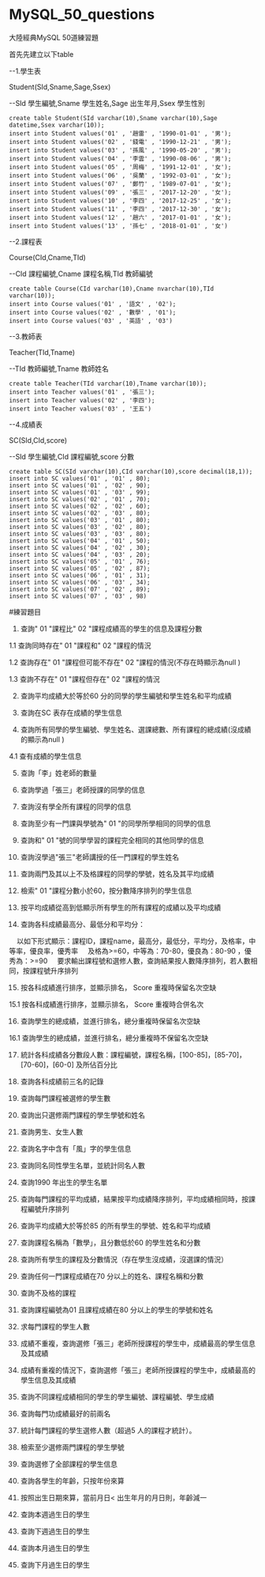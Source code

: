 # MySQL_50_questions
大陸經典MySQL 50道練習題

首先先建立以下table

--1.學生表

Student(SId,Sname,Sage,Ssex)

--SId 學生編號,Sname 學生姓名,Sage 出生年月,Ssex 學生性別
```
create table Student(SId varchar(10),Sname varchar(10),Sage datetime,Ssex varchar(10));
insert into Student values('01' , '趙雷' , '1990-01-01' , '男');
insert into Student values('02' , '錢電' , '1990-12-21' , '男');
insert into Student values('03' , '孫風' , '1990-05-20' , '男');
insert into Student values('04' , '李雲' , '1990-08-06' , '男');
insert into Student values('05' , '周梅' , '1991-12-01' , '女');
insert into Student values('06' , '吳蘭' , '1992-03-01' , '女');
insert into Student values('07' , '鄭竹' , '1989-07-01' , '女');
insert into Student values('09' , '張三' , '2017-12-20' , '女');
insert into Student values('10' , '李四' , '2017-12-25' , '女');
insert into Student values('11' , '李四' , '2017-12-30' , '女');
insert into Student values('12' , '趙六' , '2017-01-01' , '女');
insert into Student values('13' , '孫七' , '2018-01-01' , '女')
```



--2.課程表

Course(CId,Cname,TId)

--CId 課程編號,Cname 課程名稱,TId 教師編號
```
create table Course(CId varchar(10),Cname nvarchar(10),TId varchar(10));
insert into Course values('01' , '語文' , '02');
insert into Course values('02' , '數學' , '01');
insert into Course values('03' , '英語' , '03')
```

--3.教師表

Teacher(TId,Tname)

--TId 教師編號,Tname 教師姓名
```
create table Teacher(TId varchar(10),Tname varchar(10));
insert into Teacher values('01' , '張三');
insert into Teacher values('02' , '李四');
insert into Teacher values('03' , '王五')
```

--4.成績表

SC(SId,CId,score)

--SId 學生編號,CId 課程編號,score 分數
```
create table SC(SId varchar(10),CId varchar(10),score decimal(18,1));
insert into SC values('01' , '01' , 80);
insert into SC values('01' , '02' , 90);
insert into SC values('01' , '03' , 99);
insert into SC values('02' , '01' , 70);
insert into SC values('02' , '02' , 60);
insert into SC values('02' , '03' , 80);
insert into SC values('03' , '01' , 80);
insert into SC values('03' , '02' , 80);
insert into SC values('03' , '03' , 80);
insert into SC values('04' , '01' , 50);
insert into SC values('04' , '02' , 30);
insert into SC values('04' , '03' , 20);
insert into SC values('05' , '01' , 76);
insert into SC values('05' , '02' , 87);
insert into SC values('06' , '01' , 31);
insert into SC values('06' , '03' , 34);
insert into SC values('07' , '02' , 89);
insert into SC values('07' , '03' , 98)
```

#練習題目

1. 查詢" 01 "課程比" 02 "課程成績高的學生的信息及課程分數

1.1 查詢同時存在" 01 "課程和" 02 "課程的情況

1.2 查詢存在" 01 "課程但可能不存在" 02 "課程的情況(不存在時顯示為null )

1.3 查詢不存在" 01 "課程但存在" 02 "課程的情況

2. 查詢平均成績大於等於60 分的同學的學生編號和學生姓名和平均成績

3. 查詢在SC 表存在成績的學生信息

4. 查詢所有同學的學生編號、學生姓名、選課總數、所有課程的總成績(沒成績的顯示為null )

4.1 查有成績的學生信息

5. 查詢「李」姓老師的數量 

6. 查詢學過「張三」老師授課的同學的信息 

7. 查詢沒有學全所有課程的同學的信息 

8. 查詢至少有一門課與學號為" 01 "的同學所學相同的同學的信息 

9. 查詢和" 01 "號的同學學習的課程完全相同的其他同學的信息 

10. 查詢沒學過"張三"老師講授的任一門課程的學生姓名 

11. 查詢兩門及其以上不及格課程的同學的學號，姓名及其平均成績 

12. 檢索" 01 "課程分數小於60，按分數降序排列的學生信息

13. 按平均成績從高到低顯示所有學生的所有課程的成績以及平均成績

14. 查詢各科成績最高分、最低分和平均分：

    以如下形式顯示：課程ID，課程name，最高分，最低分，平均分，及格率，中等率，優良率，優秀率
    及格為>=60，中等為：70-80，優良為：80-90 ，優秀為：>=90 
    要求輸出課程號和選修人數，查詢結果按人數降序排列，若人數相同，按課程號升序排列

15. 按各科成績進行排序，並顯示排名， Score 重複時保留名次空缺

15.1 按各科成績進行排序，並顯示排名， Score 重複時合併名次

16. 查詢學生的總成績，並進行排名，總分重複時保留名次空缺

16.1 查詢學生的總成績，並進行排名，總分重複時不保留名次空缺

17. 統計各科成績各分數段人數：課程編號，課程名稱，[100-85]，[85-70]，[70-60]，[60-0] 及所佔百分比

18. 查詢各科成績前三名的記錄

19. 查詢每門課程被選修的學生數 

20. 查詢出只選修兩門課程的學生學號和姓名 

21. 查詢男生、女生人數

22. 查詢名字中含有「風」字的學生信息

23. 查詢同名同性學生名單，並統計同名人數

24. 查詢1990 年出生的學生名單

25. 查詢每門課程的平均成績，結果按平均成績降序排列，平均成績相同時，按課程編號升序排列

26. 查詢平均成績大於等於85 的所有學生的學號、姓名和平均成績 

27. 查詢課程名稱為「數學」，且分數低於60 的學生姓名和分數 

28. 查詢所有學生的課程及分數情況（存在學生沒成績，沒選課的情況）

29. 查詢任何一門課程成績在70 分以上的姓名、課程名稱和分數

30. 查詢不及格的課程

31. 查詢課程編號為01 且課程成績在80 分以上的學生的學號和姓名

32. 求每門課程的學生人數 

33. 成績不重複，查詢選修「張三」老師所授課程的學生中，成績最高的學生信息及其成績

34. 成績有重複的情況下，查詢選修「張三」老師所授課程的學生中，成績最高的學生信息及其成績

35. 查詢不同課程成績相同的學生的學生編號、課程編號、學生成績 

36. 查詢每門功成績最好的前兩名

37. 統計每門課程的學生選修人數（超過5 人的課程才統計）。

38. 檢索至少選修兩門課程的學生學號 

39. 查詢選修了全部課程的學生信息

40. 查詢各學生的年齡，只按年份來算 

41. 按照出生日期來算，當前月日< 出生年月的月日則，年齡減一

42. 查詢本週過生日的學生

43. 查詢下週過生日的學生

44. 查詢本月過生日的學生

45. 查詢下月過生日的學生
